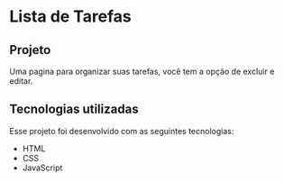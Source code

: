 # Lista de Tarefas



## Projeto

Uma pagina para organizar suas tarefas, você tem a opção de excluir e editar.

## Tecnologias utilizadas

Esse projeto foi desenvolvido com as seguintes tecnologias:
* HTML
* CSS
* JavaScript



